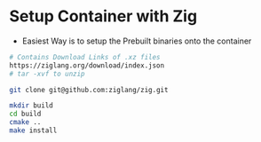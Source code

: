 # Setup Container with Zig

- Easiest Way is to setup the Prebuilt binaries onto the container

```bash
# Contains Download Links of .xz files
https://ziglang.org/download/index.json
# tar -xvf to unzip

```

```bash
git clone git@github.com:ziglang/zig.git

mkdir build
cd build
cmake ..
make install

```